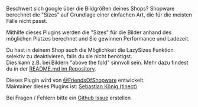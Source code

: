 Beschwert sich google über die Bildgrößen deines Shops?
Shopware berechnet die "Sizes" auf Grundlage einer einfachen Art, die für die meisten Fälle nicht passt.

Mithilfe dieses Plugins werden die "Sizes" für die Bilder anhand des möglichen Platzes berechnet und Sie gewinnen Performance und Ladezeit.

Du hast in deinem Shop auch die Möglichkeit die LazySizes Funktion selektiv zu deaktivieren, falls du sie nicht benötigst.  
Dies kann z.B. bei Bildern "above the fold" sinnvoll sein. Mehr dazu findest du in der [README.md im Repository](https://github.com/FriendsOfShopware/FroshLazySizes#selectively-deactivate-plugins-lazysizes-and-lazyloading-function).

Dieses Plugin wird von [@FriendsOfShopware](https://store.shopware.com/friends-of-shopware.html) entwickelt.  
Maintainer dieses Plugins ist: [Sebastian König (tinect)](https://github.com/tinect)

Bei Fragen / Fehlern bitte ein [Github Issue](https://github.com/FriendsOfShopware/FroshLazySizes/issues/new) erstellen
